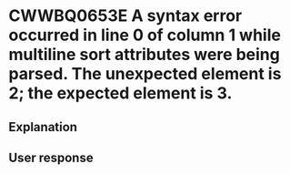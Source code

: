 # CWWBQ0653E A syntax error occurred in line 0 of column 1 while multiline sort attributes were being parsed. The unexpected element is 2; the expected element is 3.

## Explanation

## User response